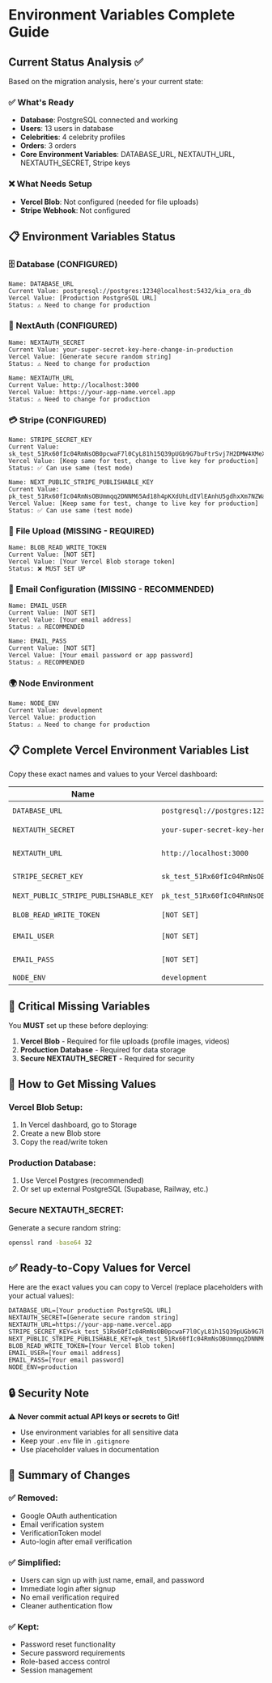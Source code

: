# Environment Variables Complete Guide

## Current Status Analysis ✅

Based on the migration analysis, here's your current state:

### ✅ What's Ready
- **Database**: PostgreSQL connected and working
- **Users**: 13 users in database
- **Celebrities**: 4 celebrity profiles
- **Orders**: 3 orders
- **Core Environment Variables**: DATABASE_URL, NEXTAUTH_URL, NEXTAUTH_SECRET, Stripe keys

### ❌ What Needs Setup
- **Vercel Blob**: Not configured (needed for file uploads)
- **Stripe Webhook**: Not configured

## 📋 Environment Variables Status

### **🗄️ Database (CONFIGURED)**
```
Name: DATABASE_URL
Current Value: postgresql://postgres:1234@localhost:5432/kia_ora_db
Vercel Value: [Production PostgreSQL URL]
Status: ⚠️ Need to change for production
```

### **🔐 NextAuth (CONFIGURED)**
```
Name: NEXTAUTH_SECRET
Current Value: your-super-secret-key-here-change-in-production
Vercel Value: [Generate secure random string]
Status: ⚠️ Need to change for production

Name: NEXTAUTH_URL
Current Value: http://localhost:3000
Vercel Value: https://your-app-name.vercel.app
Status: ⚠️ Need to change for production
```

### **💳 Stripe (CONFIGURED)**
```
Name: STRIPE_SECRET_KEY
Current Value: sk_test_51Rx60fIc04RmNsOB0pcwaF7l0CyL81h15Q39pUGb9G7buFtrSvj7H2DMW4XMeX0liXiiUTB9O3kEsdHQ0S7T4weY009024qMdP
Vercel Value: [Keep same for test, change to live key for production]
Status: ✅ Can use same (test mode)

Name: NEXT_PUBLIC_STRIPE_PUBLISHABLE_KEY
Current Value: pk_test_51Rx60fIc04RmNsOBUmmqq2DNNM65Ad18h4pKXdUhLdIVlEAnhU5gdhxXm7NZWakgcZl7De80lCaKNW4QrIlQKbKq00XV1fDcm5
Vercel Value: [Keep same for test, change to live key for production]
Status: ✅ Can use same (test mode)
```

### **📁 File Upload (MISSING - REQUIRED)**
```
Name: BLOB_READ_WRITE_TOKEN
Current Value: [NOT SET]
Vercel Value: [Your Vercel Blob storage token]
Status: ❌ MUST SET UP
```

### **📧 Email Configuration (MISSING - RECOMMENDED)**
```
Name: EMAIL_USER
Current Value: [NOT SET]
Vercel Value: [Your email address]
Status: ⚠️ RECOMMENDED

Name: EMAIL_PASS
Current Value: [NOT SET]
Vercel Value: [Your email password or app password]
Status: ⚠️ RECOMMENDED
```

### **🌍 Node Environment**
```
Name: NODE_ENV
Current Value: development
Vercel Value: production
Status: ⚠️ Need to change for production
```

## 📋 **Complete Vercel Environment Variables List**

Copy these exact names and values to your Vercel dashboard:

| **Name** | **Current Value** | **Vercel Value** | **Status** |
|----------|-------------------|------------------|------------|
| `DATABASE_URL` | `postgresql://postgres:1234@localhost:5432/kia_ora_db` | `[Production PostgreSQL URL]` | ⚠️ Change |
| `NEXTAUTH_SECRET` | `your-super-secret-key-here-change-in-production` | `[Generate secure string]` | ⚠️ Change |
| `NEXTAUTH_URL` | `http://localhost:3000` | `https://your-app-name.vercel.app` | ⚠️ Change |
| `STRIPE_SECRET_KEY` | `sk_test_51Rx60fIc04RmNsOB0pcwaF7l0CyL81h15Q39pUGb9G7buFtrSvj7H2DMW4XMeX0liXiiUTB9O3kEsdHQ0S7T4weY009024qMdP` | `[Same or live key]` | ✅ Keep |
| `NEXT_PUBLIC_STRIPE_PUBLISHABLE_KEY` | `pk_test_51Rx60fIc04RmNsOBUmmqq2DNNM65Ad18h4pKXdUhLdIVlEAnhU5gdhxXm7NZWakgcZl7De80lCaKNW4QrIlQKbKq00XV1fDcm5` | `[Same or live key]` | ✅ Keep |
| `BLOB_READ_WRITE_TOKEN` | `[NOT SET]` | `[Your Vercel Blob token]` | ❌ MUST SET |
| `EMAIL_USER` | `[NOT SET]` | `[Your email address]` | ⚠️ RECOMMENDED |
| `EMAIL_PASS` | `[NOT SET]` | `[Your email password]` | ⚠️ RECOMMENDED |
| `NODE_ENV` | `development` | `production` | ⚠️ Change |

## 🚨 **Critical Missing Variables**

You **MUST** set up these before deploying:

1. **Vercel Blob** - Required for file uploads (profile images, videos)
2. **Production Database** - Required for data storage
3. **Secure NEXTAUTH_SECRET** - Required for security

## 🔧 **How to Get Missing Values**

### **Vercel Blob Setup:**
1. In Vercel dashboard, go to Storage
2. Create a new Blob store
3. Copy the read/write token

### **Production Database:**
1. Use Vercel Postgres (recommended)
2. Or set up external PostgreSQL (Supabase, Railway, etc.)

### **Secure NEXTAUTH_SECRET:**
Generate a secure random string:
```bash
openssl rand -base64 32
```

## ✅ **Ready-to-Copy Values for Vercel**

Here are the exact values you can copy to Vercel (replace placeholders with your actual values):

```
DATABASE_URL=[Your production PostgreSQL URL]
NEXTAUTH_SECRET=[Generate secure random string]
NEXTAUTH_URL=https://your-app-name.vercel.app
STRIPE_SECRET_KEY=sk_test_51Rx60fIc04RmNsOB0pcwaF7l0CyL81h15Q39pUGb9G7buFtrSvj7H2DMW4XMeX0liXiiUTB9O3kEsdHQ0S7T4weY009024qMdP
NEXT_PUBLIC_STRIPE_PUBLISHABLE_KEY=pk_test_51Rx60fIc04RmNsOBUmmqq2DNNM65Ad18h4pKXdUhLdIVlEAnhU5gdhxXm7NZWakgcZl7De80lCaKNW4QrIlQKbKq00XV1fDcm5
BLOB_READ_WRITE_TOKEN=[Your Vercel Blob token]
EMAIL_USER=[Your email address]
EMAIL_PASS=[Your email password]
NODE_ENV=production
```

## 🔒 **Security Note**

⚠️ **Never commit actual API keys or secrets to Git!**
- Use environment variables for all sensitive data
- Keep your `.env` file in `.gitignore`
- Use placeholder values in documentation

## 📝 **Summary of Changes**

### ✅ **Removed:**
- Google OAuth authentication
- Email verification system
- VerificationToken model
- Auto-login after email verification

### ✅ **Simplified:**
- Users can sign up with just name, email, and password
- Immediate login after signup
- No email verification required
- Cleaner authentication flow

### ✅ **Kept:**
- Password reset functionality
- Secure password requirements
- Role-based access control
- Session management
